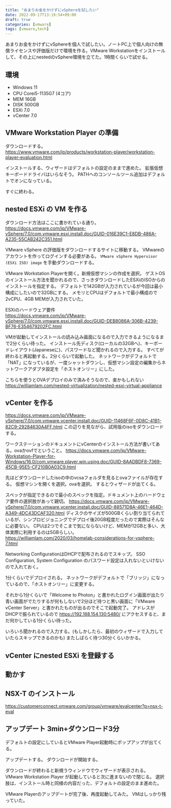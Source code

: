 ```yaml
---
title: "あまりお金をかけずにvSphereを試したい"
date: 2022-09-17T13:19:54+09:00
draft: true
categories: [vmware]
tags: [vmware,tech]
---
```


あまりお金をかけずにvSphereを個人で試したい。ノートPC上で個人向けの無償ライセンスや評価版だけで環境を作る。VMware Workstationをインストールして、その上にnestedのvSphere環境を立てた。1時間くらいで試せる。

## 環境

* Windows 11
* CPU Corei5-1135G7 (4コア)
* MEM 16GB
* DISK 500GB
* ESXi 7.0
* vCenter 7.0

## VMware Workstation Player の準備

ダウンロードする。  
https://www.vmware.com/jp/products/workstation-player/workstation-player-evaluation.html

インストールする、ウィザードはデフォルトの設定のままで進めた。
拡張仮想キーボードドライバはいらなそう。
PATHへのコンソールツール追加はデフォルトでオンになっている。

すぐに終わる。


## nested ESXi の VM を作る

ダウンロード方法はここに書かれている通り。    
https://docs.vmware.com/jp/VMware-vSphere/7.0/com.vmware.esxi.install.doc/GUID-016E39C1-E8DB-486A-A235-55CAB242C351.html

VMware vSphere の評価版をダウンロードするサイトに移動する。
VMwareのアカウントを作ってログインする必要がある。
`VMware vSphere Hypervisor (ESXi ISO) image` を手動ダウンロードする。

VMware Workstation Playerを開く。新規仮想マシンの作成を選択。
ゲストOSのインストール方法を聞かれるので、さっきダウンロードしたESXiのISOからのインストールを指定する。
デフォルトで142GBが入力されているが今回は最小構成にしたいので32GBにする。
メモリとCPUはデフォルトで最小構成ので2vCPU、4GB MEMが入力されていた。

ESXiのハードウェア要件  
https://docs.vmware.com/jp/VMware-vSphere/7.0/com.vmware.esxi.install.doc/GUID-DEB8086A-306B-4239-BF76-E354679202FC.html

VMが起動してインストールの読み込み画面になるので入力できるようになるまで2分くらい待った。
インストール先ディスク(ローカルの32GBへ)、キーボードレイアウト(Japaneseに)、パスワードなど聞かれるので入力する。
すべてが終わると再起動する。2分くらいで起動した。
ネットワークがデフォルトで「NAT」になっているが、一度シャットダウンし、仮想マシン設定の編集からネットワークアダプタ設定を「ホストオンリー」にした。

こちらを使うとOVAデプロイのみで済みそうなので、楽かもしれない  
https://williamlam.com/nested-virtualization/nested-esxi-virtual-appliance

## vCenter を作る

https://docs.vmware.com/jp/VMware-vSphere/7.0/com.vmware.vcenter.install.doc/GUID-11468F6F-0D8C-41B1-82C9-29284630A4FF.html
この辺りを見ながら、試用版のisoをダウンロードする。

ワークステーションのドキュメントにvCenterのインストール方法が書いてある。ovaかovfでということ。
https://docs.vmware.com/jp/VMware-Workstation-Player-for-Windows/16.0/com.vmware.player.win.using.doc/GUID-8AADBDF8-7369-45CB-95E5-CF210B0A03C9.html

先ほどダウンロードしたisoの中のvcsaフォルダを見るとovaファイルが存在する。
仮想マシンを開くを選択。ovaを選択。
するとウィザードが出てくる。

スペックが指定できるので最小のスペックを指定。ドキュメント上のハードウェア要件の選択肢があって親切。
https://docs.vmware.com/jp/VMware-vSphere/7.0/com.vmware.vcenter.install.doc/GUID-88571D8A-46E1-464D-A349-4DC43DCAF320.html
ディスクのサイズが500GBくらい割り当てられているが、シンプロビジョニングでデプロイ後20GB程度だったので実際はそんなに必要ない。
CPUは2つでそこまで気にならないけど、MEMが12GBと多い、大体実際に利用するのは5GBらしい。
https://williamlam.com/2020/03/homelab-considerations-for-vsphere-7.html

Networking ConfigurationはDHCPで配布されるのでスキップ。
SSO Configuration, System Configuration のパスワード設定は入れないといけないので入れておく。

1分くらいでデプロイされる。
ネットワークがデフォルトで「ブリッジ」になっているので、「ホストオンリー」に変更する。

それから1分くらいで「Welcome to Photon」と書かれたログイン画面が出たり青い画面がでたりするが何もしないで2分ほど待つと黒い画面に「VMware vCenter Server」と書かれたものが出るのでそこで起動完了。
アドレスがDHCPで振られているので https://192.168.154.130:5480/ にアクセスすると、まだ何かしている1分くらい待った。

いろいろ聞かれるので入力する。(もしかしたら、最初のウィザードで入力していたらスキップできるのかも)
またしばらく待つ30分くらいかかる。

## vCenter にnested ESXi を登録する

## 動かす

## NSX-T のインストール

https://customerconnect.vmware.com/group/vmware/evalcenter?p=nsx-t-eval

## アップデート 3min+ダウンロード3分

デフォルトの設定にしているとVMware Player起動時にポップアップが出てくる。

アップデートする。
ダウンロードが開始する。

ダウンロードが終わると新規うウィンドウでウィザードが表示される。
VMware Workstation Player が起動していると次に進まないので閉じる。
選択肢は、インストール時と同様の内容だった、デフォルトの設定のまま進めた。

VMware Playerのアップデートが完了後、再度起動してみた。
VMはしっかり残っていた。